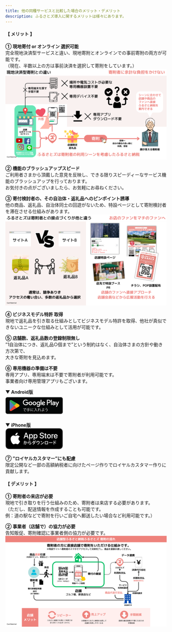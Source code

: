 ```yaml
---
title: 他の同種サービスと比較した場合のメリット・デメリット
description: ふるさとズ導入に関するメリットは様々にあります。
---
```


#### 【 メリット 】

**① 現地寄付 or オンライン 選択可能**  
完全現地決済型サービスと違い、現地寄附とオンラインでの事前寄附の両方が可能です。  
（現在、半数以上の方は事前決済を選択して寄附をしています。） 
![](../../../assets/images/faq_effect_01.png)  

**② 機能のブラッシュアップスピード**  
ご利用者さまから頂戴した意見を反映し、できる限りスピーディーなサービス機能のブラッシュアップを行っております。  
お気付きの点がございましたら、お気軽にお尋ねください。   

**③ 寄付検討者の、その自治体・返礼品へのピンポイント誘導**  
他の商品、返礼品、自治体同士の回遊がないため、特設ページとして寄附検討者を滞在させる仕組みがあります。  
![](../../../assets/images/faq_effect_02.png)  


**④ ビジネスモデル特許 取得**  
現地で返礼品を引き取る仕組みとしてビジネスモデル特許を取得、他社が真似できないユニークな仕組みとして活用が可能です。    

**⑤ 店舗数、返礼品数の登録制限無し**  
”1自治体につき、返礼品○個まで”という制約はなく、自治体さまの方針や動き方次第で、  
大きな寄附を見込めます。  

**⑥ 専用機器の準備は不要**    
専用アプリ、専用端末は不要で寄附者が利用可能です。  
事業者向け専用管理アプリもございます。  

**▼ Android版**  
[![](../../../assets/images/faq_effect_android.png)](https://play.google.com/store/apps/details?id=com.suncackikaku.furusatos.store&pcampaignid=pcampaignidMKT-Other-global-all-co-prtnr-py-PartBadge-Mar2515-1&pli=1)

**▼ iPhone版**  
[![](../../../assets/images/faq_effect_applestore.png)](https://apps.apple.com/us/app/%E3%81%B5%E3%82%8B%E3%81%95%E3%81%A8%E3%82%BA/id1632550284)



**⑦ ”ロイヤルカスタマー”にも配慮**  
限定公開など一部の高額納税者に向けたページ作りでロイヤルカスタマー作りに貢献します。    

#### 【 デメリット 】
**① 寄附者の来店が必要**  
現地で引き取りを行う仕組みのため、寄附者は来店する必要があります。   
（ただし、配送情報を作成することも可能です。  
例：道の駅などで寄附を行いご自宅へ郵送したい場合など利用可能です。）  

**② 事業者（店舗で）の協力が必要**  
告知販促、寄附確認に事業者側の協力が必要です。  
![](../../../assets/images/faq_effect_03.png)  


 